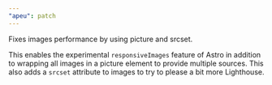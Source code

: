 ```yaml
---
"apeu": patch
---
```


Fixes images performance by using picture and srcset.

This enables the experimental `responsiveImages` feature of Astro in addition to wrapping all images in a picture element to provide multiple sources. This also adds a `srcset` attribute to images to try to please a bit more Lighthouse.
